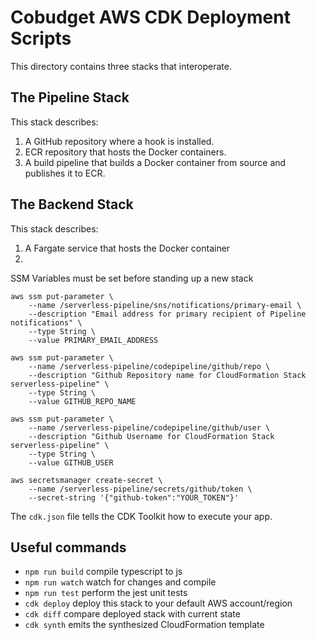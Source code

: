 # Cobudget AWS CDK Deployment Scripts

This directory contains three stacks that interoperate.

## The Pipeline Stack

This stack describes:
1. A GitHub repository where a hook is installed.
1. ECR repository that hosts the Docker containers.
1. A build pipeline that builds a Docker container from source and publishes it to ECR.

## The Backend Stack

This stack describes:
1. A Fargate service that hosts the Docker container
1. 

SSM Variables must be set before standing up a new stack 

```
aws ssm put-parameter \
    --name /serverless-pipeline/sns/notifications/primary-email \
    --description "Email address for primary recipient of Pipeline notifications" \
    --type String \
    --value PRIMARY_EMAIL_ADDRESS

aws ssm put-parameter \
    --name /serverless-pipeline/codepipeline/github/repo \
    --description "Github Repository name for CloudFormation Stack serverless-pipeline" \
    --type String \
    --value GITHUB_REPO_NAME

aws ssm put-parameter \
    --name /serverless-pipeline/codepipeline/github/user \
    --description "Github Username for CloudFormation Stack serverless-pipeline" \
    --type String \
    --value GITHUB_USER

aws secretsmanager create-secret \
    --name /serverless-pipeline/secrets/github/token \
    --secret-string '{"github-token":"YOUR_TOKEN"}'
```

The `cdk.json` file tells the CDK Toolkit how to execute your app.

## Useful commands

 * `npm run build`   compile typescript to js
 * `npm run watch`   watch for changes and compile
 * `npm run test`    perform the jest unit tests
 * `cdk deploy`      deploy this stack to your default AWS account/region
 * `cdk diff`        compare deployed stack with current state
 * `cdk synth`       emits the synthesized CloudFormation template

